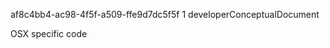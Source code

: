 ﻿<id>af8c4bb4-ac98-4f5f-a509-ffe9d7dc5f5f
<version>1
<contenttype>developerConceptualDocument

OSX specific code
